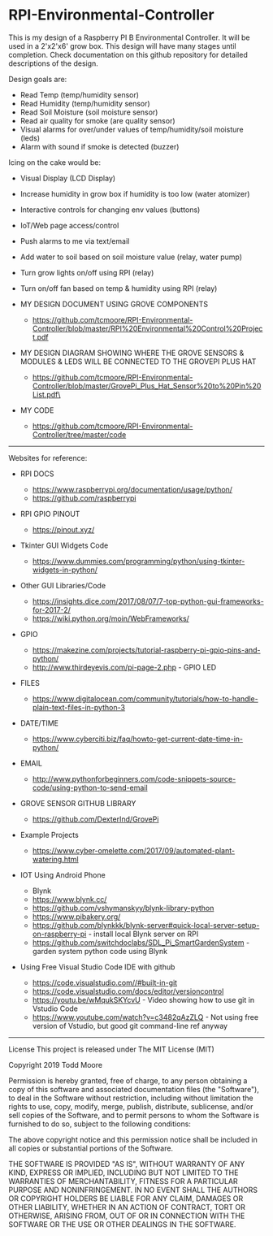 # RPI-Environmental-Controller

This is my design of a Raspberry PI B Environmental Controller. It will be used in a 2'x2'x6' grow box.  This design will have many stages until completion.  Check documentation on this github repository for detailed descriptions of the design.

Design goals are:
- Read Temp (temp/humidity sensor)
- Read Humidity (temp/humidity sensor)
- Read Soil Moisture (soil moisture sensor)
- Read air quality for smoke (are quality sensor)
- Visual alarms for over/under values of temp/humidity/soil moisture (leds)
- Alarm with sound if smoke is detected (buzzer)

Icing on the cake would be:
- Visual Display (LCD Display)
- Increase humidity in grow box if humidity is too low (water atomizer)
- Interactive controls for changing env values (buttons)
- IoT/Web page access/control
- Push alarms to me via text/email
- Add water to soil based on soil moisture value (relay, water pump)
- Turn grow lights on/off using RPI (relay)
- Turn on/off fan based on temp & humidity using RPI (relay)

- MY DESIGN DOCUMENT USING GROVE COMPONENTS
  - https://github.com/tcmoore/RPI-Environmental-Controller/blob/master/RPI%20Environmental%20Control%20Project.pdf
  
- MY DESIGN DIAGRAM SHOWING WHERE THE GROVE SENSORS & MODULES & LEDS WILL BE CONNECTED TO THE GROVEPI PLUS HAT
  - https://github.com/tcmoore/RPI-Environmental-Controller/blob/master/GrovePi_Plus_Hat_Sensor%20to%20Pin%20List.pdf\
  
- MY CODE
  - https://github.com/tcmoore/RPI-Environmental-Controller/tree/master/code
__________________________________________________________________________________________________________________________

Websites for reference:

- RPI DOCS
  - https://www.raspberrypi.org/documentation/usage/python/
  - https://github.com/raspberrypi

- RPI GPIO PINOUT
  - https://pinout.xyz/
  
- Tkinter GUI Widgets Code
  - https://www.dummies.com/programming/python/using-tkinter-widgets-in-python/

- Other GUI Libraries/Code
  - https://insights.dice.com/2017/08/07/7-top-python-gui-frameworks-for-2017-2/
  - https://wiki.python.org/moin/WebFrameworks/
  
- GPIO
  - https://makezine.com/projects/tutorial-raspberry-pi-gpio-pins-and-python/
  - http://www.thirdeyevis.com/pi-page-2.php  - GPIO LED
  
- FILES
  - https://www.digitalocean.com/community/tutorials/how-to-handle-plain-text-files-in-python-3
  
- DATE/TIME
  - https://www.cyberciti.biz/faq/howto-get-current-date-time-in-python/
  
- EMAIL
  - http://www.pythonforbeginners.com/code-snippets-source-code/using-python-to-send-email

- GROVE SENSOR GITHUB LIBRARY
  - https://github.com/DexterInd/GrovePi
  
- Example Projects
  - https://www.cyber-omelette.com/2017/09/automated-plant-watering.html
  
- IOT Using Android Phone
  - Blynk
  - https://www.blynk.cc/
  - https://github.com/vshymanskyy/blynk-library-python
  - https://www.pibakery.org/
  - https://github.com/blynkkk/blynk-server#quick-local-server-setup-on-raspberry-pi    - install local Blynk server on RPI
  - https://github.com/switchdoclabs/SDL_Pi_SmartGardenSystem                           - garden system python code using Blynk

- Using Free Visual Studio Code IDE with github
  - https://code.visualstudio.com//#built-in-git
  - https://code.visualstudio.com/docs/editor/versioncontrol
  - https://youtu.be/wMqukSKYcvU                    - Video showing how to use git in Vstudio Code
  - https://www.youtube.com/watch?v=c3482qAzZLQ     - Not using free version of Vstudio, but good git
                                                        command-line ref anyway

__________________________________________________________________________________________________________________________

License
This project is released under The MIT License (MIT)

Copyright 2019 Todd Moore

Permission is hereby granted, free of charge, to any person obtaining a copy of this software and associated documentation files (the "Software"), to deal in the Software without restriction, including without limitation the rights to use, copy, modify, merge, publish, distribute, sublicense, and/or sell copies of the Software, and to permit persons to whom the Software is furnished to do so, subject to the following conditions:

The above copyright notice and this permission notice shall be included in all copies or substantial portions of the Software.

THE SOFTWARE IS PROVIDED "AS IS", WITHOUT WARRANTY OF ANY KIND, EXPRESS OR IMPLIED, INCLUDING BUT NOT LIMITED TO THE WARRANTIES OF MERCHANTABILITY, FITNESS FOR A PARTICULAR PURPOSE AND NONINFRINGEMENT. IN NO EVENT SHALL THE AUTHORS OR COPYRIGHT HOLDERS BE LIABLE FOR ANY CLAIM, DAMAGES OR OTHER LIABILITY, WHETHER IN AN ACTION OF CONTRACT, TORT OR OTHERWISE, ARISING FROM, OUT OF OR IN CONNECTION WITH THE SOFTWARE OR THE USE OR OTHER DEALINGS IN THE SOFTWARE.  
  
  
